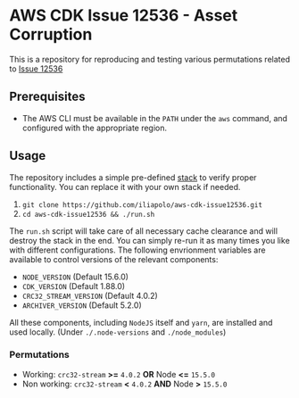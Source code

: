 # AWS CDK Issue 12536 - Asset Corruption

This is a repository for reproducing and testing various permutations related to [Issue 12536](https://github.com/iliapolo/aws-cdk-issue12536)

## Prerequisites

- The AWS CLI must be available in the `PATH` under the `aws` command, and configured with the appropriate region.

## Usage

The repository includes a simple pre-defined [stack](./lib/asset-corruption-stack.ts) to verify proper functionality.
You can replace it with your own stack if needed.

1. `git clone https://github.com/iliapolo/aws-cdk-issue12536.git`
2. `cd aws-cdk-issue12536 && ./run.sh`

The `run.sh` script will take care of all necessary cache clearance and will destroy the stack in the end. You can simply re-run it as many times you like with different configurations. The following envrionment variables are available to control versions of the relevant components:

- `NODE_VERSION` (Default 15.6.0)
- `CDK_VERSION` (Default 1.88.0)
- `CRC32_STREAM_VERSION` (Default 4.0.2)
- `ARCHIVER_VERSION` (Default 5.2.0)

All these components, including `NodeJS` itself and `yarn`, are installed and used locally. (Under `./.node-versions` and `./node_modules`)

### Permutations

- Working: `crc32-stream` **>=** `4.0.2` **OR** Node **<=** `15.5.0`
- Non working: `crc32-stream` **<** `4.0.2` **AND** Node **>** `15.5.0`
